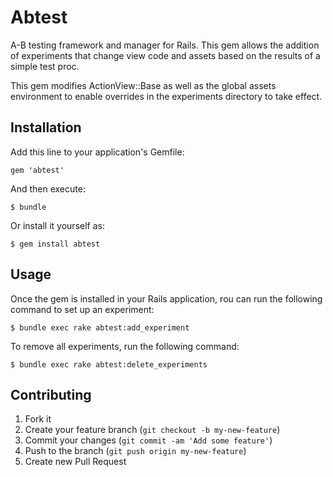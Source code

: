 # Abtest

A-B testing framework and manager for Rails.  This gem allows the addition of experiments that change view code and assets
based on the results of a simple test proc.

This gem modifies ActionView::Base as well as the global assets environment to enable overrides in the experiments directory to 
take effect.

## Installation

Add this line to your application's Gemfile:

    gem 'abtest'

And then execute:

    $ bundle

Or install it yourself as:

    $ gem install abtest

## Usage

Once the gem is installed in your Rails application, rou can run the following command to set up an experiment:

    $ bundle exec rake abtest:add_experiment

To remove all experiments, run the following command:

    $ bundle exec rake abtest:delete_experiments

## Contributing

1. Fork it
2. Create your feature branch (`git checkout -b my-new-feature`)
3. Commit your changes (`git commit -am 'Add some feature'`)
4. Push to the branch (`git push origin my-new-feature`)
5. Create new Pull Request
